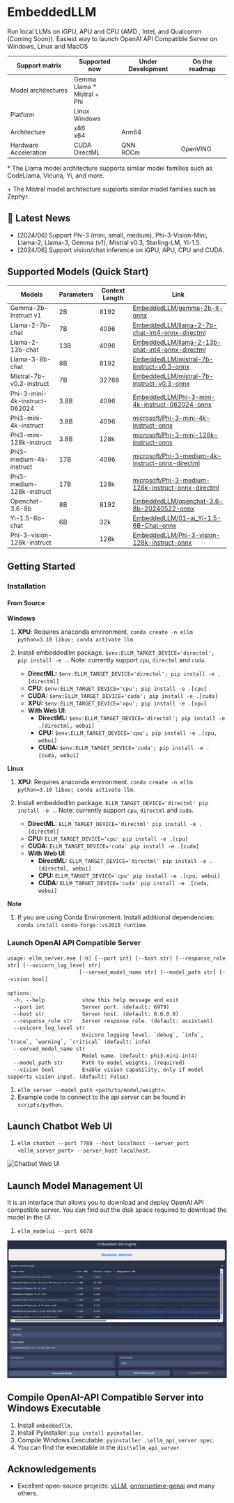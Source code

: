 # EmbeddedLLM

Run local LLMs on iGPU, APU and CPU (AMD , Intel, and Qualcomm (Coming Soon)). Easiest way to launch OpenAI API Compatible Server on Windows, Linux and MacOS

| Support matrix        | Supported now                                       | Under Development | On the roadmap |
| --------------------- | --------------------------------------------------- | ----------------- | -------------- |
| Model architectures   | Gemma <br/> Llama \* <br/> Mistral + <br/>Phi <br/> |                   |                |
| Platform              | Linux <br/> Windows                                 |                   |                |
| Architecture          | x86 <br/> x64 <br/>                                 | Arm64             |                |
| Hardware Acceleration | CUDA<br/>DirectML<br/>                              | QNN <br/> ROCm    | OpenVINO       |

\* The Llama model architecture supports similar model families such as CodeLlama, Vicuna, Yi, and more.

\+ The Mistral model architecture supports similar model families such as Zephyr.

## 🚀 Latest News

- [2024/06] Support Phi-3 (mini, small, medium), Phi-3-Vision-Mini, Llama-2, Llama-3, Gemma (v1), Mistral v0.3, Starling-LM, Yi-1.5.
- [2024/06] Support vision/chat inference on iGPU, APU, CPU and CUDA.

## Supported Models (Quick Start)

| Models | Parameters | Context Length | Link |
| --- | --- | --- | --- |
| Gemma-2b-Instruct v1 | 2B | 8192 | [EmbeddedLLM/gemma-2b-it-onnx](https://huggingface.co/EmbeddedLLM/gemma-2b-it-onnx) |
| Llama-2-7b-chat | 7B | 4096 | [EmbeddedLLM/llama-2-7b-chat-int4-onnx-directml](https://huggingface.co/EmbeddedLLM/llama-2-7b-chat-int4-onnx-directml) |
| Llama-2-13b-chat | 13B | 4096 | [EmbeddedLLM/llama-2-13b-chat-int4-onnx-directml](https://huggingface.co/EmbeddedLLM/llama-2-13b-chat-int4-onnx-directml) |
| Llama-3-8b-chat | 8B | 8192 | [EmbeddedLLM/mistral-7b-instruct-v0.3-onnx](https://huggingface.co/EmbeddedLLM/mistral-7b-instruct-v0.3-onnx) |
| Mistral-7b-v0.3-instruct | 7B | 32768 | [EmbeddedLLM/mistral-7b-instruct-v0.3-onnx](https://huggingface.co/EmbeddedLLM/mistral-7b-instruct-v0.3-onnx) |
| Phi-3-mini-4k-instruct-062024 | 3.8B | 4096 | [EmbeddedLLM/Phi-3-mini-4k-instruct-062024-onnx](https://huggingface.co/EmbeddedLLM/Phi-3-mini-4k-instruct-062024-onnx/tree/main/onnx/directml/Phi-3-mini-4k-instruct-062024-int4) |
| Phi3-mini-4k-instruct | 3.8B | 4096 | [microsoft/Phi-3-mini-4k-instruct-onnx](https://huggingface.co/microsoft/Phi-3-mini-4k-instruct-onnx) |
| Phi3-mini-128k-instruct | 3.8B | 128k | [microsoft/Phi-3-mini-128k-instruct-onnx](https://huggingface.co/microsoft/Phi-3-mini-128k-instruct-onnx) |
| Phi3-medium-4k-instruct | 17B | 4096 | [microsoft/Phi-3-medium-4k-instruct-onnx-directml](https://huggingface.co/microsoft/Phi-3-medium-4k-instruct-onnx-directml) |
| Phi3-medium-128k-instruct | 17B | 128k | [microsoft/Phi-3-medium-128k-instruct-onnx-directml](https://huggingface.co/microsoft/Phi-3-medium-128k-instruct-onnx-directml) |
| Openchat-3.6-8b | 8B | 8192 | [EmbeddedLLM/openchat-3.6-8b-20240522-onnx](https://huggingface.co/EmbeddedLLM/openchat-3.6-8b-20240522-onnx) |
| Yi-1.5-6b-chat | 6B | 32k | [EmbeddedLLM/01-ai_Yi-1.5-6B-Chat-onnx](https://huggingface.co/EmbeddedLLM/01-ai_Yi-1.5-6B-Chat-onnx) |
| Phi-3-vision-128k-instruct |  | 128k | [EmbeddedLLM/Phi-3-vision-128k-instruct-onnx](https://huggingface.co/EmbeddedLLM/Phi-3-vision-128k-instruct-onnx/tree/main/onnx/cpu_and_mobile/cpu-int4-rtn-block-32-acc-level-4) |

## Getting Started

### Installation

#### From Source

**Windows**

1. **XPU**: Requires anaconda environment. `conda create -n ellm python=3.10 libuv; conda activate llm`.

2. Install embeddedllm package. `$env:ELLM_TARGET_DEVICE='directml'; pip install -e .`. Note: currently support `cpu`, `directml` and `cuda`.
   - **DirectML:** `$env:ELLM_TARGET_DEVICE='directml'; pip install -e .[directml]`
   - **CPU:** `$env:ELLM_TARGET_DEVICE='cpu'; pip install -e .[cpu]`
   - **CUDA:** `$env:ELLM_TARGET_DEVICE='cuda'; pip install -e .[cuda]`
   - **XPU:** `$env:ELLM_TARGET_DEVICE='xpu'; pip install -e .[xpu]`
   - **With Web UI**:
     - **DirectML:** `$env:ELLM_TARGET_DEVICE='directml'; pip install -e .[directml, webui]`
     - **CPU:** `$env:ELLM_TARGET_DEVICE='cpu'; pip install -e .[cpu, webui]`
     - **CUDA:** `$env:ELLM_TARGET_DEVICE='cuda'; pip install -e .[cuda, webui]`

**Linux**

1. **XPU**: Requires anaconda environment. `conda create -n ellm python=3.10 libuv; conda activate llm`.

2. Install embeddedllm package. `ELLM_TARGET_DEVICE='directml' pip install -e .`. Note: currently support `cpu`, `directml` and `cuda`.
   - **DirectML:** `ELLM_TARGET_DEVICE='directml' pip install -e .[directml]`
   - **CPU:** `ELLM_TARGET_DEVICE='cpu' pip install -e .[cpu]`
   - **CUDA:** `ELLM_TARGET_DEVICE='cuda' pip install -e .[cuda]`
   - **With Web UI**:
     - **DirectML:** `ELLM_TARGET_DEVICE='directml' pip install -e .[directml, webui]`
     - **CPU:** `ELLM_TARGET_DEVICE='cpu' pip install -e .[cpu, webui]`
     - **CUDA:** `ELLM_TARGET_DEVICE='cuda' pip install -e .[cuda, webui]`

**Note**

1. If you are using Conda Environment. Install additional dependencies: `conda install conda-forge::vs2015_runtime`.

### Launch OpenAI API Compatible Server

```
usage: ellm_server.exe [-h] [--port int] [--host str] [--response_role str] [--uvicorn_log_level str]
                       [--served_model_name str] [--model_path str] [--vision bool]

options:
  -h, --help            show this help message and exit
  --port int            Server port. (default: 6979)
  --host str            Server host. (default: 0.0.0.0)
  --response_role str   Server response role. (default: assistant)
  --uvicorn_log_level str
                        Uvicorn logging level. `debug`, `info`, `trace`, `warning`, `critical` (default: info)
  --served_model_name str
                        Model name. (default: phi3-mini-int4)
  --model_path str      Path to model weights. (required)
  --vision bool         Enable vision capability, only if model supports vision input. (default: False)
```

1. `ellm_server --model_path <path/to/model/weight>`.
2. Example code to connect to the api server can be found in `scripts/python`.

## Launch Chatbot Web UI

1. `ellm_chatbot --port 7788 --host localhost --server_port <ellm_server_port> --server_host localhost`.

![Chatbot Web UI](asset/ellm_chatbot_vid.webp)

## Launch Model Management UI

It is an interface that allows you to download and deploy OpenAI API compatible server. You can find out the disk space required to download the model in the UI.

1. `ellm_modelui --port 6678`

![Model Management UI](asset/ellm_modelui.png)

## Compile OpenAI-API Compatible Server into Windows Executable

1. Install `embeddedllm`.
2. Install PyInstaller: `pip install pyinstaller`.
3. Compile Windows Executable: `pyinstaller .\ellm_api_server.spec`.
4. You can find the executable in the `dist\ellm_api_server`.

## Acknowledgements

- Excellent open-source projects: [vLLM](https://github.com/vllm-project/vllm.git), [onnxruntime-genai](https://github.com/microsoft/onnxruntime-genai.git) and many others.
